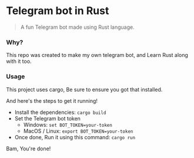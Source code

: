 # Telegram bot in Rust

> A fun Telegram bot made using Rust language.

### Why?

This repo was created to make my own telegram bot, and Learn
Rust along with it too.

### Usage

This project uses cargo, Be sure to ensure you got that installed.

And here's the steps to get it running!

- Install the dependencies: `cargo build`
- Set the Telegram bot token
  - Windows: `set BOT_TOKEN=your-token`
  - MacOS / Linux: `export BOT_TOKEN=your-token`
- Once done, Run it using this command: `cargo run`

Bam, You're done!
